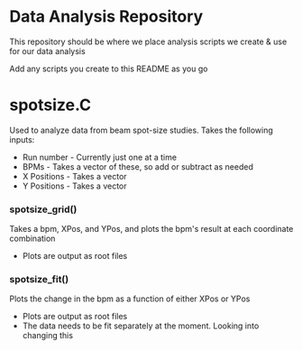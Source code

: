 # Data Analysis Repository

This repository should be where we place analysis scripts we create & use for our data analysis

Add any scripts you create to this README as you go

# spotsize.C
Used to analyze data from beam spot-size studies. Takes the following inputs:
  * Run number - Currently just one at a time
  * BPMs - Takes a vector of these, so add or subtract as needed
  * X Positions - Takes a vector
  * Y Positions - Takes a vector


### spotsize_grid()
Takes a bpm, XPos, and YPos, and plots the bpm's result at each coordinate combination
  * Plots are output as root files
    
### spotsize_fit()
Plots the change in the bpm as a function of either XPos or YPos
  * Plots are output as root files
  * The data needs to be fit separately at the moment. Looking into changing this
